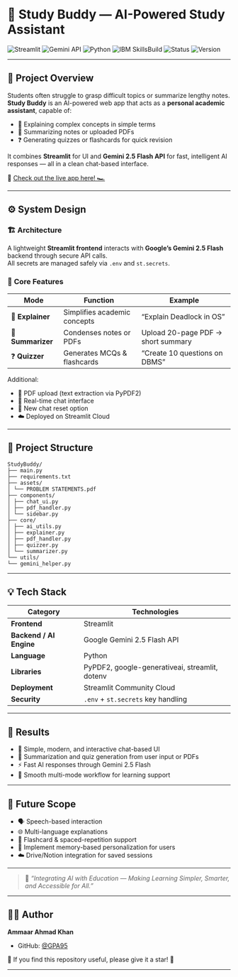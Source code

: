 # 📘 **Study Buddy — AI-Powered Study Assistant**

![Streamlit](https://img.shields.io/badge/Framework-Streamlit-red?logo=streamlit)
![Gemini API](https://img.shields.io/badge/Backend-Gemini%202.5%20Flash-blue?logo=google)
![Python](https://img.shields.io/badge/Language-Python-yellow?logo=python)
![IBM SkillsBuild](https://img.shields.io/badge/AICTE%20x%20IBM-SkillsBuild%20Internship-orange?logo=ibm)
![Status](https://img.shields.io/badge/Status-Deployed-brightgreen)
![Version](https://img.shields.io/badge/version-1.0.0-purple) 

---

## 🧠 **Project Overview**

Students often struggle to grasp difficult topics or summarize lengthy notes.  
**Study Buddy** is an AI-powered web app that acts as a **personal academic assistant**, capable of:

- 🧩 Explaining complex concepts in simple terms  
- 📄 Summarizing notes or uploaded PDFs  
- ❓ Generating quizzes or flashcards for quick revision  

It combines **Streamlit** for UI and **Gemini 2.5 Flash API** for fast, intelligent AI responses — all in a clean chat-based interface.

🔗 [Check out the live app here! 🏎️](https://sgpai-study-buddy.streamlit.app/) 

---

## ⚙️ **System Design**

### 🏗️ **Architecture**
A lightweight **Streamlit frontend** interacts with **Google’s Gemini 2.5 Flash** backend through secure API calls.  
All secrets are managed safely via `.env` and `st.secrets`.

### 🧩 **Core Features**
| Mode | Function | Example |
|------|-----------|----------|
| 🧠 **Explainer** | Simplifies academic concepts | “Explain Deadlock in OS” |
| 📄 **Summarizer** | Condenses notes or PDFs | Upload 20-page PDF → short summary |
| ❓ **Quizzer** | Generates MCQs & flashcards | “Create 10 questions on DBMS” |

Additional:
- 📂 PDF upload (text extraction via PyPDF2)
- 💬 Real-time chat interface
- 🔄 New chat reset option
- ☁️ Deployed on Streamlit Cloud

---

## 🧱 **Project Structure**

```
StudyBuddy/
├── main.py
├── requirements.txt
├── assets/
│ └── PROBLEM STATEMENTS.pdf
├── components/
│ ├── chat_ui.py
│ ├── pdf_handler.py
│ └── sidebar.py
├── core/
│ ├── ai_utils.py
│ ├── explainer.py
│ ├── pdf_handler.py
│ ├── quizzer.py
│ └── summarizer.py
└── utils/
└── gemini_helper.py
```

---

## 💡 **Tech Stack**

| Category | Technologies |
|-----------|---------------|
| **Frontend** | Streamlit |
| **Backend / AI Engine** | Google Gemini 2.5 Flash API |
| **Language** | Python |
| **Libraries** | PyPDF2, google-generativeai, streamlit, dotenv |
| **Deployment** | Streamlit Community Cloud |
| **Security** | `.env` + `st.secrets` key handling |

---

## 🧾 **Results**

- 🎯 Simple, modern, and interactive chat-based UI  
- 📑 Summarization and quiz generation from user input or PDFs  
- ⚡ Fast AI responses through Gemini 2.5 Flash  
- 🧩 Smooth multi-mode workflow for learning support  

---

## 🚀 **Future Scope**

- 🗣️ Speech-based interaction  
- 🌐 Multi-language explanations  
- 🧠 Flashcard & spaced-repetition support
- 👤 Implement memory-based personalization for users
- ☁️ Drive/Notion integration for saved sessions  

---

> 🧩 *“Integrating AI with Education — Making Learning Simpler, Smarter, and Accessible for All.”*

---

## 👨‍💻 Author
**Ammaar Ahmad Khan**  
- GitHub: [@GPA95](https://github.com/GPA95)

🌟 If you find this repository useful, please give it a star! 🌟

---

